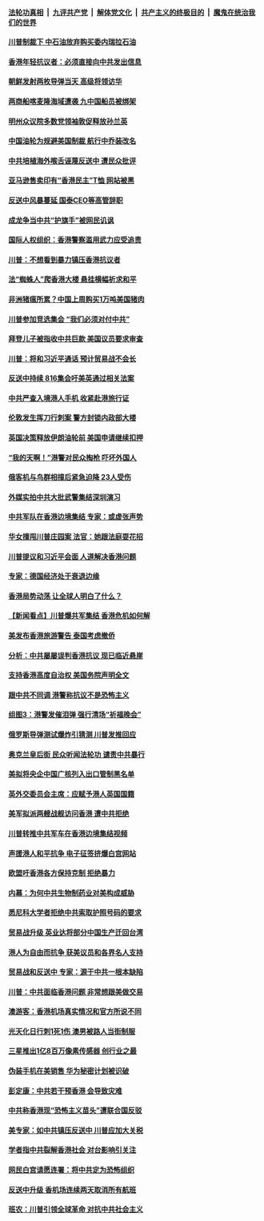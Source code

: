 ####  [法轮功真相](../../../../basic/blob/master/README.md?t=08162313) &nbsp;|&nbsp; [九评共产党](../../../../9ping.md/blob/master/README.md?t=08162313) &nbsp;|&nbsp; [解体党文化](../../../../jtdwh.md/blob/master/README.md?t=08162313)  &nbsp;|&nbsp; [共产主义的终极目的](../../../../gczydzjmd.md/blob/master/README.md?t=08162313) &nbsp;|&nbsp; [魔鬼在统治我们的世界](../../../../mgztzwmdsj.md/blob/master/README.md?t=08162313) 

#### [川普制裁下 中石油放弃购买委内瑞拉石油](../pages/nsc418/n11458635.md?t=08162313) 

#### [香港年轻抗议者：必须直接向中共发出信息](../pages/nsc418/n11458480.md?t=08162313) 

#### [朝鲜发射两枚导弹当天 高级将领访华](../pages/nsc418/n11458267.md?t=08162313) 

#### [两商船喀麦隆海域遭袭 九中国船员被绑架](../pages/nsc418/n11458338.md?t=08162313) 

#### [明州众议院多数党领袖敦促释放孙兰英](../pages/nsc418/n11458257.md?t=08162313) 

#### [中国油轮为规避美国制裁 航行中乔装改名](../pages/nsc418/n11458211.md?t=08162313) 

#### [中共培植海外喉舌诬蔑反送中 遭民众批评](../pages/nsc418/n11457999.md?t=08162313) 

#### [亚马逊售卖印有“香港民主”T恤 网站被黑](../pages/nsc418/n11457687.md?t=08162313) 

#### [反送中风暴蔓延 国泰CEO等高管辞职](../pages/nsc418/n11457739.md?t=08162313) 

#### [成龙争当中共“护旗手”被网民讥讽](../pages/nsc418/n11457509.md?t=08162313) 

#### [国际人权组织：香港警察滥用武力应受追责](../pages/nsc418/n11457421.md?t=08162313) 

#### [川普：不想看到暴力镇压香港抗议者](../pages/nsc418/n11456332.md?t=08162313) 

#### [法“蜘蛛人”爬香港大楼 悬挂横幅祈求和平](../pages/nsc418/n11456870.md?t=08162313) 

#### [非洲猪瘟所累？中国上周购买1万吨美国猪肉](../pages/nsc418/n11456670.md?t=08162313) 

#### [川普参加竞选集会 “我们必须对付中共”](../pages/nsc418/n11456541.md?t=08162313) 

#### [拜登儿子被指收中共巨款 美国议员要求审查](../pages/nsc418/n11456508.md?t=08162313) 

#### [川普：将和习近平通话 预计贸易战不会长](../pages/nsc418/n11456364.md?t=08162313) 

#### [反送中持续 816集会吁美英通过相关法案](../pages/nsc418/n11455880.md?t=08162313) 

#### [中共严查入境港人手机 收紧赴港旅行证](../pages/nsc418/n11455592.md?t=08162313) 

#### [伦敦发生挥刀行刺案 警方封锁内政部大楼](../pages/nsc418/n11455491.md?t=08162313) 

#### [英国决策释放伊朗油轮前 美国申请继续扣押](../pages/nsc418/n11455268.md?t=08162313) 

#### [“我的天啊！”港警对民众掏枪 吓坏外国人](../pages/nsc418/n11454886.md?t=08162313) 

#### [俄客机与鸟群相撞后紧急迫降 23人受伤](../pages/nsc418/n11454804.md?t=08162313) 

#### [外媒实拍中共大批武警集结深圳演习](../pages/nsc418/n11454728.md?t=08162313) 

#### [中共军队在香港边境集结 专家：或虚张声势](../pages/nsc418/n11454435.md?t=08162313) 

#### [华女擅闯川普庄园案 法官：她跟法庭耍花招](../pages/nsc418/n11453561.md?t=08162313) 

#### [川普提议和习近平会面 人道解决香港问题](../pages/nsc418/n11453937.md?t=08162313) 

#### [专家：德国经济处于衰退边缘](../pages/nsc418/n11453661.md?t=08162313) 

#### [香港局势动荡 让全球人明白了什么？](../pages/nsc418/n11453761.md?t=08162313) 

#### [【新闻看点】川普爆共军集结 香港危机如何解](../pages/nsc418/n11453359.md?t=08162313) 

#### [美发布香港旅游警告 泰国考虑撤侨](../pages/nsc418/n11453530.md?t=08162313) 

#### [分析：中共屡屡误判香港抗议 现已临近悬崖](../pages/nsc418/n11453426.md?t=08162313) 

#### [支持香港高度自治权 美国务院声明全文](../pages/nsc418/n11453230.md?t=08162313) 

#### [跟中共不同调 港警称抗议不是恐怖主义](../pages/nsc418/n11453249.md?t=08162313) 

#### [组图3：港警发催泪弹 强行清场“祈福晚会”](../pages/nsc418/n11453139.md?t=08162313) 

#### [俄罗斯导弹测试爆炸引猜测 川普发推回应](../pages/nsc418/n11452595.md?t=08162313) 

#### [奥克兰皇后街 民众听闻法轮功 谴责中共暴行](../pages/nsc418/n11450285.md?t=08162313) 

#### [美拟将央企中国广核列入出口管制黑名单](../pages/nsc418/n11452900.md?t=08162313) 

#### [英外交委员会主席：应赋予港人英国国籍](../pages/nsc418/n11452796.md?t=08162313) 

#### [美军拟派两艘战舰访问香港 遭中共拒绝](../pages/nsc418/n11452443.md?t=08162313) 

#### [川普转推中共军车在香港边境集结视频](../pages/nsc418/n11452054.md?t=08162313) 

#### [声援港人和平抗争 电子征签挤爆白宫网站](../pages/nsc418/n11451566.md?t=08162313) 

#### [欧盟吁香港各方保持克制 拒绝暴力](../pages/nsc418/n11451544.md?t=08162313) 

#### [内幕：为何中共生物制药业对美构成威胁](../pages/nsc418/n11450331.md?t=08162313) 

#### [悉尼科大学者拒绝中共索取护照号码的要求](../pages/nsc418/n11451442.md?t=08162313) 

#### [贸易战升级 英业达将部分中国生产迁回台湾](../pages/nsc418/n11451439.md?t=08162313) 

#### [港人为自由而抗争 获美议员和各界名人支持](../pages/nsc418/n11451314.md?t=08162313) 

#### [贸易战和反送中 专家：源于中共一根本缺陷](../pages/nsc418/n11451292.md?t=08162313) 

#### [川普：中共面临香港问题 非常想跟美做交易](../pages/nsc418/n11451080.md?t=08162313) 

#### [澳游客：香港机场真实情况和官方所说不同](../pages/nsc418/n11451112.md?t=08162313) 

#### [光天化日行刺1死1伤 澳男被路人当街制服](../pages/nsc418/n11450982.md?t=08162313) 

#### [三星推出1亿8百万像素传感器 创行业之最](../pages/nsc418/n11450694.md?t=08162313) 

#### [伪装手机在美销售 华为秘密计划被识破](../pages/nsc418/n11450823.md?t=08162313) 

#### [彭定康：中共若干预香港 会导致灾难](../pages/nsc418/n11450692.md?t=08162313) 

#### [中共称香港现“恐怖主义苗头”遭联合国反驳](../pages/nsc418/n11450506.md?t=08162313) 

#### [美专家：如中共镇压反送中 川普应加大关税](../pages/nsc418/n11450400.md?t=08162313) 

#### [学者指中共裂解香港社会 对台影响引关注](../pages/nsc418/n11450180.md?t=08162313) 

#### [网民白宫请愿连署：将中共定为恐怖组织](../pages/nsc418/n11449390.md?t=08162313) 

#### [反送中升级 香机场连续两天取消所有航班](../pages/nsc418/n11450262.md?t=08162313) 

#### [班农：川普引领全球革命 对抗中共社会主义](../pages/nsc418/n11450168.md?t=08162313) 

